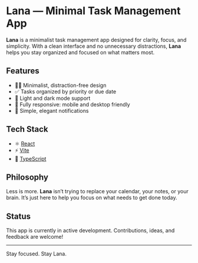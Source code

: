 # Lana — Minimal Task Management App

**Lana** is a minimalist task management app designed for clarity, focus, and simplicity. With a clean interface and no unnecessary distractions, **Lana** helps you stay organized and focused on what matters most.

## Features

- 🧘‍♂️ Minimalist, distraction-free design  
- ✅ Tasks organized by priority or due date  
- 🌙 Light and dark mode support  
- 📱 Fully responsive: mobile and desktop friendly  
- 🔔 Simple, elegant notifications  

## Tech Stack

- ⚛️ [React](https://react.dev/)
- ⚡ [Vite](https://vitejs.dev/)
- 🧩 [TypeScript](https://www.typescriptlang.org/)

## Philosophy

Less is more. **Lana** isn’t trying to replace your calendar, your notes, or your brain. It’s just here to help you focus on what needs to get done today.

## Status

This app is currently in active development. Contributions, ideas, and feedback are welcome!

---

Stay focused. Stay Lana.
